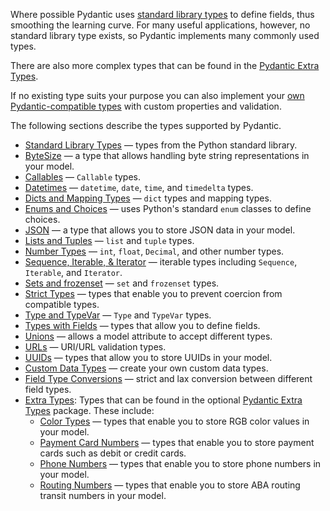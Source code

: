 Where possible Pydantic uses [standard library types](standard_types.md) to define fields, thus smoothing
the learning curve. For many useful applications, however, no standard library type exists,
so Pydantic implements many commonly used types.

There are also more complex types that can be found in the [Pydantic Extra Types](extra_types/extra_types.md).

If no existing type suits your purpose you can also implement your [own Pydantic-compatible types](custom.md#custom-data-types) with custom properties and validation.

The following sections describe the types supported by Pydantic.


* [Standard Library Types](standard_types.md) &mdash; types from the Python standard library.
* [ByteSize](bytesize.md) &mdash; a type that allows handling byte string representations in your model.
* [Callables](callables.md) &mdash; `Callable` types.
* [Datetimes](datetime.md) &mdash; `datetime`, `date`, `time`, and `timedelta` types.
* [Dicts and Mapping Types](dicts_mapping.md) &mdash; `dict` types and mapping types.
* [Enums and Choices](enums.md) &mdash; uses Python's standard `enum` classes to define choices.
* [JSON](json.md) &mdash; a type that allows you to store JSON data in your model.
* [Lists and Tuples](list_types.md) &mdash; `list` and `tuple` types.
* [Number Types](number_types.md) &mdash; `int`, `float`, `Decimal`, and other number types.
* [Sequence, Iterable, & Iterator](sequence_iterable.md) &mdash; iterable types including `Sequence`, `Iterable`, and `Iterator`.
* [Sets and frozenset](set_types.md) &mdash; `set` and `frozenset` types.
* [Strict Types](strict_types.md) &mdash; types that enable you to prevent coercion from compatible types.
* [Type and TypeVar](typevars.md) &mdash; `Type` and `TypeVar` types.
* [Types with Fields](types_fields.md) &mdash; types that allow you to define fields.
* [Unions](unions.md) &mdash; allows a model attribute to accept different types.
* [URLs](urls.md) &mdash; URI/URL validation types.
* [UUIDs](uuids.md) &mdash; types that allow you to store UUIDs in your model.
* [Custom Data Types](custom.md) &mdash; create your own custom data types.
* [Field Type Conversions](../conversion_table.md) &mdash; strict and lax conversion between different field types.
* [Extra Types](extra_types/extra_types.md): Types that can be found in the optional [Pydantic Extra Types](https://github.com/pydantic/pydantic-extra-types) package. These include:
    * [Color Types](extra_types/color_types.md) &mdash; types that enable you to store RGB color values in your model.
    * [Payment Card Numbers](extra_types/payment_cards.md) &mdash; types that enable you to store payment cards such as debit or credit cards.
    * [Phone Numbers](extra_types/phone_numbers.md) &mdash; types that enable you to store phone numbers in your model.
    * [Routing Numbers](extra_types/color_types.md) &mdash; types that enable you to store ABA routing transit numbers in your model.
